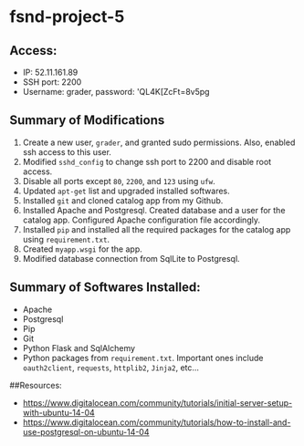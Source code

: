 # fsnd-project-5

## Access:
*  IP: 52.11.161.89
*  SSH port: 2200
*  Username: grader, password: 'QL4K[ZcFt=8v5pg
 
## Summary of Modifications
1. Create a new user, `grader`, and granted sudo permissions. Also, enabled ssh access to this user.
2. Modified `sshd_config` to change ssh port to 2200 and disable root access.
3. Disable all ports except `80`, `2200`, and `123` using `ufw`.
4. Updated `apt-get` list and upgraded installed softwares.
5. Installed `git` and cloned catalog app from my Github.
6. Installed Apache and Postgresql. Created database and a user for the catalog app. Configured Apache configuration file accordingly.
7. Installed `pip` and installed all the required packages for the catalog app using `requirement.txt`.
8. Created `myapp.wsgi` for the app.
9. Modified database connection from SqlLite to Postgresql.
 
## Summary of Softwares Installed:
* Apache
* Postgresql
* Pip
* Git
* Python Flask and SqlAlchemy
* Python packages from `requirement.txt`. Important ones include `oauth2client`, `requests`, `httplib2`, `Jinja2`, etc...

##Resources:
* https://www.digitalocean.com/community/tutorials/initial-server-setup-with-ubuntu-14-04
* https://www.digitalocean.com/community/tutorials/how-to-install-and-use-postgresql-on-ubuntu-14-04
